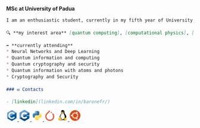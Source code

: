 **MSc at University of Padua**

```markdown
I am an enthusiastic student, currently in my fifth year of University. At present, I aim to take a PhD. While I work on it, I spend my spare time riding a bike in the woods or playing piano.

🔍 **my interest area** [quantum computing], [computational physics], [deep learning]

➡️ **currently attending**
* Neural Networks and Deep Learning
* Quantum information and computing
* Quantum cryptography and security
* Quantum information with atoms and photons
* Cryptography and Security

### ✉️ Contacts

- [linkedin](linkedin.com/in/baronefr/)
```

<p align="left"> 
  <a href="https://www.cprogramming.com/" target="_blank"> <img src="https://raw.githubusercontent.com/devicons/devicon/master/icons/c/c-original.svg" alt="c" height="30"/> </a> 
  <a href="https://www.w3schools.com/cpp/" target="_blank"> <img src="https://raw.githubusercontent.com/devicons/devicon/master/icons/cplusplus/cplusplus-original.svg" alt="cplusplus" height="30"/> </a>
  <a href="https://www.python.org" target="_blank"> <img src="https://raw.githubusercontent.com/devicons/devicon/master/icons/python/python-original.svg" alt="python" height="30"/> </a>
  <a href="https://pytorch.org/" target="_blank"> <img src="https://github.com/devicons/devicon/blob/master/icons/pytorch/pytorch-original.svg" alt="pytorch" height="30"/></a> 
  <a href="https://www.linux.org/" target="_blank"> <img src="https://raw.githubusercontent.com/devicons/devicon/master/icons/linux/linux-original.svg" alt="linux" height="30"/> </a> 
  <a href="https://ubuntu.com/" target="_blank"> <img src="https://github.com/devicons/devicon/blob/master/icons/ubuntu/ubuntu-plain.svg" alt="ubuntu" height="30"/> </a> 
</p>
